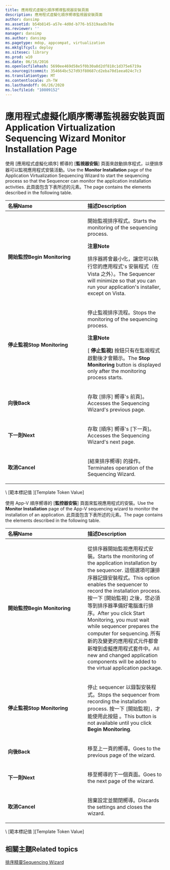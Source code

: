 ```yaml
---
title: 應用程式虛擬化順序嚮導監視器安裝頁面
description: 應用程式虛擬化順序嚮導監視器安裝頁面
author: dansimp
ms.assetid: b54b8145-a57e-4d0d-b776-b5319aadb78e
ms.reviewer: ''
manager: dansimp
ms.author: dansimp
ms.pagetype: mdop, appcompat, virtualization
ms.mktglfcycl: deploy
ms.sitesec: library
ms.prod: w10
ms.date: 06/16/2016
ms.openlocfilehash: 5690ee469d58e5f0b30a8d2df818c1d375e6719a
ms.sourcegitcommit: 354664bc527d93f80687cd2eba70d1eea024c7c3
ms.translationtype: MT
ms.contentlocale: zh-TW
ms.lasthandoff: 06/26/2020
ms.locfileid: "10809152"
---
```

# <span data-ttu-id="24e2f-103">應用程式虛擬化順序嚮導監視器安裝頁面</span><span class="sxs-lookup"><span data-stu-id="24e2f-103">Application Virtualization Sequencing Wizard Monitor Installation Page</span></span>


<span data-ttu-id="24e2f-104">使用 [應用程式虛擬化順序] 嚮導的 [**監視器安裝**] 頁面來啟動排序程式，以便排序器可以監視應用程式安裝活動。</span><span class="sxs-lookup"><span data-stu-id="24e2f-104">Use the **Monitor Installation** page of the Application Virtualization Sequencing Wizard to start the sequencing process so that the Sequencer can monitor the application installation activities.</span></span> <span data-ttu-id="24e2f-105">此頁面包含下表所述的元素。</span><span class="sxs-lookup"><span data-stu-id="24e2f-105">The page contains the elements described in the following table.</span></span>

<table>
<colgroup>
<col width="50%" />
<col width="50%" />
</colgroup>
<thead>
<tr class="header">
<th align="left"><span data-ttu-id="24e2f-106">名稱</span><span class="sxs-lookup"><span data-stu-id="24e2f-106">Name</span></span></th>
<th align="left"><span data-ttu-id="24e2f-107">描述</span><span class="sxs-lookup"><span data-stu-id="24e2f-107">Description</span></span></th>
</tr>
</thead>
<tbody>
<tr class="odd">
<td align="left"><p><strong><span data-ttu-id="24e2f-108">開始監控</span><span class="sxs-lookup"><span data-stu-id="24e2f-108">Begin Monitoring</span></span></strong></p></td>
<td align="left"><p><span data-ttu-id="24e2f-109">開始監視排序程式。</span><span class="sxs-lookup"><span data-stu-id="24e2f-109">Starts the monitoring of the sequencing process.</span></span></p>
<div class="alert">
<strong><span data-ttu-id="24e2f-110">注意</span><span class="sxs-lookup"><span data-stu-id="24e2f-110">Note</span></span></strong><br/><p><span data-ttu-id="24e2f-111">排序器將會最小化，讓您可以執行您的應用程式&#39;s 安裝程式（在 Vista 之外）。</span><span class="sxs-lookup"><span data-stu-id="24e2f-111">The Sequencer will minimize so that you can run your application&#39;s installer, except on Vista.</span></span></p>
</div>
<div>

</div></td>
</tr>
<tr class="even">
<td align="left"><p><strong><span data-ttu-id="24e2f-112">停止監視</span><span class="sxs-lookup"><span data-stu-id="24e2f-112">Stop Monitoring</span></span></strong></p></td>
<td align="left"><p><span data-ttu-id="24e2f-113">停止監視排序流程。</span><span class="sxs-lookup"><span data-stu-id="24e2f-113">Stops the monitoring of the sequencing process.</span></span></p>
<div class="alert">
<strong><span data-ttu-id="24e2f-114">注意</span><span class="sxs-lookup"><span data-stu-id="24e2f-114">Note</span></span></strong><br/><p><span data-ttu-id="24e2f-115">[ <strong> 停止監視] </strong> 按鈕只有在監視程式啟動後才會顯示。</span><span class="sxs-lookup"><span data-stu-id="24e2f-115">The <strong>Stop Monitoring</strong> button is displayed only after the monitoring process starts.</span></span></p>
</div>
<div>

</div></td>
</tr>
<tr class="odd">
<td align="left"><p><strong><span data-ttu-id="24e2f-116">向後</span><span class="sxs-lookup"><span data-stu-id="24e2f-116">Back</span></span></strong></p></td>
<td align="left"><p><span data-ttu-id="24e2f-117">存取 [排序] 嚮導&#39;s 前頁]。</span><span class="sxs-lookup"><span data-stu-id="24e2f-117">Accesses the Sequencing Wizard&#39;s previous page.</span></span></p></td>
</tr>
<tr class="even">
<td align="left"><p><strong><span data-ttu-id="24e2f-118">下一則</span><span class="sxs-lookup"><span data-stu-id="24e2f-118">Next</span></span></strong></p></td>
<td align="left"><p><span data-ttu-id="24e2f-119">存取 [順序] 嚮導&#39;s [下一頁]。</span><span class="sxs-lookup"><span data-stu-id="24e2f-119">Accesses the Sequencing Wizard&#39;s next page.</span></span></p></td>
</tr>
<tr class="odd">
<td align="left"><p><strong><span data-ttu-id="24e2f-120">取消</span><span class="sxs-lookup"><span data-stu-id="24e2f-120">Cancel</span></span></strong></p></td>
<td align="left"><p><span data-ttu-id="24e2f-121">[結束排序嚮導] 的操作。</span><span class="sxs-lookup"><span data-stu-id="24e2f-121">Terminates operation of the Sequencing Wizard.</span></span></p></td>
</tr>
</tbody>
</table>



<span data-ttu-id="24e2f-122">\ [範本標記值 \]</span><span class="sxs-lookup"><span data-stu-id="24e2f-122">\[Template Token Value\]</span></span>

<span data-ttu-id="24e2f-123">使用 App-V 順序嚮導的 [**監控器安裝**] 頁面來監視應用程式的安裝。</span><span class="sxs-lookup"><span data-stu-id="24e2f-123">Use the **Monitor Installation** page of the App-V sequencing wizard to monitor the installation of an application.</span></span> <span data-ttu-id="24e2f-124">此頁面包含下表所述的元素。</span><span class="sxs-lookup"><span data-stu-id="24e2f-124">The page contains the elements described in the following table.</span></span>

<table>
<colgroup>
<col width="50%" />
<col width="50%" />
</colgroup>
<thead>
<tr class="header">
<th align="left"><span data-ttu-id="24e2f-125">名稱</span><span class="sxs-lookup"><span data-stu-id="24e2f-125">Name</span></span></th>
<th align="left"><span data-ttu-id="24e2f-126">描述</span><span class="sxs-lookup"><span data-stu-id="24e2f-126">Description</span></span></th>
</tr>
</thead>
<tbody>
<tr class="odd">
<td align="left"><p><strong><span data-ttu-id="24e2f-127">開始監控</span><span class="sxs-lookup"><span data-stu-id="24e2f-127">Begin Monitoring</span></span></strong></p></td>
<td align="left"><p><span data-ttu-id="24e2f-128">從排序器開始監視應用程式安裝。</span><span class="sxs-lookup"><span data-stu-id="24e2f-128">Starts the monitoring of the application installation by the sequencer.</span></span> <span data-ttu-id="24e2f-129">這個選項可讓排序器記錄安裝程式。</span><span class="sxs-lookup"><span data-stu-id="24e2f-129">This option enables the sequencer to record the installation process.</span></span> <span data-ttu-id="24e2f-130">按一下 [開始監視] 之後，您必須等到排序器準備好電腦進行排序。</span><span class="sxs-lookup"><span data-stu-id="24e2f-130">After you click Start Monitoring, you must wait while sequencer prepares the computer for sequencing.</span></span> <span data-ttu-id="24e2f-131">所有新的及變更的應用程式元件都會新增到虛擬應用程式套件中。</span><span class="sxs-lookup"><span data-stu-id="24e2f-131">All new and changed application components will be added to the virtual application package.</span></span></p></td>
</tr>
<tr class="even">
<td align="left"><p><strong><span data-ttu-id="24e2f-132">停止監視</span><span class="sxs-lookup"><span data-stu-id="24e2f-132">Stop Monitoring</span></span></strong></p></td>
<td align="left"><p><span data-ttu-id="24e2f-133">停止 sequencer 以錄製安裝程式。</span><span class="sxs-lookup"><span data-stu-id="24e2f-133">Stops the sequencer from recording the installation process.</span></span> <span data-ttu-id="24e2f-134">按一下 [開始監視]，才能使用此按鈕 <strong> </strong> 。</span><span class="sxs-lookup"><span data-stu-id="24e2f-134">This button is not available until you click <strong>Begin Monitoring</strong>.</span></span></p></td>
</tr>
<tr class="odd">
<td align="left"><p><strong><span data-ttu-id="24e2f-135">向後</span><span class="sxs-lookup"><span data-stu-id="24e2f-135">Back</span></span></strong></p></td>
<td align="left"><p><span data-ttu-id="24e2f-136">移至上一頁的嚮導。</span><span class="sxs-lookup"><span data-stu-id="24e2f-136">Goes to the previous page of the wizard.</span></span></p></td>
</tr>
<tr class="even">
<td align="left"><p><strong><span data-ttu-id="24e2f-137">下一則</span><span class="sxs-lookup"><span data-stu-id="24e2f-137">Next</span></span></strong></p></td>
<td align="left"><p><span data-ttu-id="24e2f-138">移至嚮導的下一個頁面。</span><span class="sxs-lookup"><span data-stu-id="24e2f-138">Goes to the next page of the wizard.</span></span></p></td>
</tr>
<tr class="odd">
<td align="left"><p><strong><span data-ttu-id="24e2f-139">取消</span><span class="sxs-lookup"><span data-stu-id="24e2f-139">Cancel</span></span></strong></p></td>
<td align="left"><p><span data-ttu-id="24e2f-140">捨棄設定並關閉嚮導。</span><span class="sxs-lookup"><span data-stu-id="24e2f-140">Discards the settings and closes the wizard.</span></span></p></td>
</tr>
</tbody>
</table>



<span data-ttu-id="24e2f-141">\ [範本標記值 \]</span><span class="sxs-lookup"><span data-stu-id="24e2f-141">\[Template Token Value\]</span></span>

## <span data-ttu-id="24e2f-142">相關主題</span><span class="sxs-lookup"><span data-stu-id="24e2f-142">Related topics</span></span>


[<span data-ttu-id="24e2f-143">排序精靈</span><span class="sxs-lookup"><span data-stu-id="24e2f-143">Sequencing Wizard</span></span>](sequencing-wizard.md)









